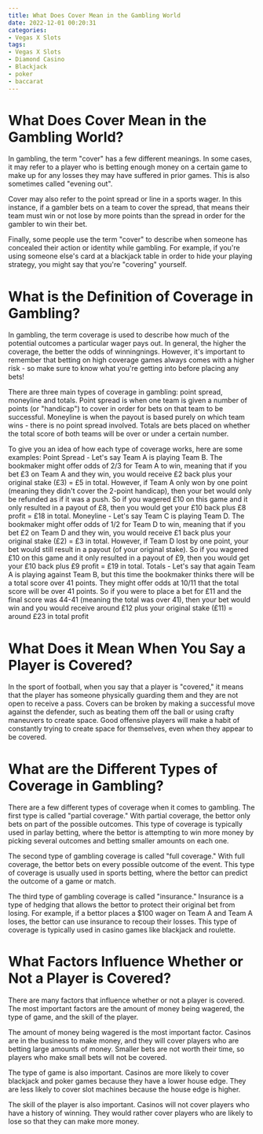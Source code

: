 ```yaml
---
title: What Does Cover Mean in the Gambling World 
date: 2022-12-01 00:20:31
categories:
- Vegas X Slots
tags:
- Vegas X Slots
- Diamond Casino
- Blackjack
- poker
- baccarat
---
```



#  What Does Cover Mean in the Gambling World? 

In gambling, the term "cover" has a few different meanings. In some cases, it may refer to a player who is betting enough money on a certain game to make up for any losses they may have suffered in prior games. This is also sometimes called "evening out".

Cover may also refer to the point spread or line in a sports wager. In this instance, if a gambler bets on a team to cover the spread, that means their team must win or not lose by more points than the spread in order for the gambler to win their bet.

Finally, some people use the term "cover" to describe when someone has concealed their action or identity while gambling. For example, if you're using someone else's card at a blackjack table in order to hide your playing strategy, you might say that you're "covering" yourself.

#  What is the Definition of Coverage in Gambling? 

In gambling, the term coverage is used to describe how much of the potential outcomes a particular wager pays out. In general, the higher the coverage, the better the odds of winningnings. However, it's important to remember that betting on high coverage games always comes with a higher risk - so make sure to know what you're getting into before placing any bets! 

There are three main types of coverage in gambling: point spread, moneyline and totals. 
Point spread is when one team is given a number of points (or "handicap") to cover in order for bets on that team to be successful. Moneyline is when the payout is based purely on which team wins - there is no point spread involved. Totals are bets placed on whether the total score of both teams will be over or under a certain number.

To give you an idea of how each type of coverage works, here are some examples: 
Point Spread - Let's say Team A is playing Team B. The bookmaker might offer odds of 2/3 for Team A to win, meaning that if you bet £3 on Team A and they win, you would receive £2 back plus your original stake (£3) = £5 in total. However, if Team A only won by one point (meaning they didn't cover the 2-point handicap), then your bet would only be refunded as if it was a push. So if you wagered £10 on this game and it only resulted in a payout of £8, then you would get your £10 back plus £8 profit = £18 in total. 
Moneyline - Let's say Team C is playing Team D. The bookmaker might offer odds of 1/2 for Team D to win, meaning that if you bet £2 on Team D and they win, you would receive £1 back plus your original stake (£2) = £3 in total. However, if Team D lost by one point, your bet would still result in a payout (of your original stake). So if you wagered £10 on this game and it only resulted in a payout of £9, then you would get your £10 back plus £9 profit = £19 in total. 
Totals - Let's say that again Team A is playing against Team B, but this time the bookmaker thinks there will be a total score over 41 points. They might offer odds at 10/11 that the total score will be over 41 points. So if you were to place a bet for £11 and the final score was 44-41 (meaning the total was over 41), then your bet would win and you would receive around £12 plus your original stake (£11) = around £23 in total profit

#  What Does it Mean When You Say a Player is Covered? 

In the sport of football, when you say that a player is "covered," it means that the player has someone physically guarding them and they are not open to receive a pass. Covers can be broken by making a successful move against the defender, such as beating them off the ball or using crafty maneuvers to create space. Good offensive players will make a habit of constantly trying to create space for themselves, even when they appear to be covered.

#  What are the Different Types of Coverage in Gambling? 

There are a few different types of coverage when it comes to gambling. The first type is called "partial coverage." With partial coverage, the bettor only bets on part of the possible outcomes. This type of coverage is typically used in parlay betting, where the bettor is attempting to win more money by picking several outcomes and betting smaller amounts on each one.

The second type of gambling coverage is called "full coverage." With full coverage, the bettor bets on every possible outcome of the event. This type of coverage is usually used in sports betting, where the bettor can predict the outcome of a game or match.

The third type of gambling coverage is called "insurance." Insurance is a type of hedging that allows the bettor to protect their original bet from losing. For example, if a bettor places a $100 wager on Team A and Team A loses, the bettor can use insurance to recoup their losses. This type of coverage is typically used in casino games like blackjack and roulette.

#  What Factors Influence Whether or Not a Player is Covered?

There are many factors that influence whether or not a player is covered. The most important factors are the amount of money being wagered, the type of game, and the skill of the player.

The amount of money being wagered is the most important factor. Casinos are in the business to make money, and they will cover players who are betting large amounts of money. Smaller bets are not worth their time, so players who make small bets will not be covered.

The type of game is also important. Casinos are more likely to cover blackjack and poker games because they have a lower house edge. They are less likely to cover slot machines because the house edge is higher.

The skill of the player is also important. Casinos will not cover players who have a history of winning. They would rather cover players who are likely to lose so that they can make more money.